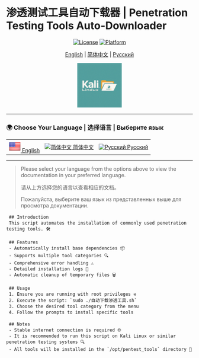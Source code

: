 # 渗透测试工具自动下载器 | Penetration Testing Tools Auto-Downloader

<div align="center">

[![License](https://img.shields.io/badge/license-MIT-blue.svg?style=flat-square)](LICENSE)
[![Platform](https://img.shields.io/badge/platform-Linux%20%7C%20macOS-lightgrey.svg?style=flat-square)](README.md)

[English](README_en.md) | [简体中文](README_zh.md) | [Русский](README_ru.md)

<img src="tools_logo.png" alt="Pentest Tools Logo" width="120"/>

</div>

---

### 🌍 Choose Your Language | 选择语言 | Выберите язык

<table>
<tr>
<td>
<a href="README_en.md">
<img src="https://raw.githubusercontent.com/gosquared/flags/master/flags/flags/shiny/48/United-States.png" alt="English" width="32"> English
</a>
</td>
<td>
<a href="README_zh.md">
<img src="https://raw.githubusercontent.com/gosquared/flags/master/flags/flags/shiny/48/China.png" alt="简体中文" width="32"> 简体中文
</a>
</td>
<td>
<a href="README_ru.md">
<img src="https://raw.githubusercontent.com/gosquared/flags/master/flags/flags/shiny/48/Russia.png" alt="Русский" width="32"> Русский
</a>
</td>
</tr>
</table>

---

> Please select your language from the options above to view the documentation in your preferred language.
> 
> 请从上方选择您的语言以查看相应的文档。
> 
> Пожалуйста, выберите ваш язык из представленных выше для просмотра документации.

</div>

     ## Introduction
     This script automates the installation of commonly used penetration testing tools. 🛠️

     ## Features
     - Automatically install base dependencies 📦
     - Supports multiple tool categories 🔍
     - Comprehensive error handling ⚠️
     - Detailed installation logs 📝
     - Automatic cleanup of temporary files 🗑️

     ## Usage
     1. Ensure you are running with root privileges ⚒️
     2. Execute the script: `sudo ./自动下载渗透工具.sh`
     3. Choose the desired tool category from the menu
     4. Follow the prompts to install specific tools

     ## Notes
     - Stable internet connection is required 🌐
     - It is recommended to run this script on Kali Linux or similar penetration testing systems 🔍
     - All tools will be installed in the `/opt/pentest_tools` directory 📂